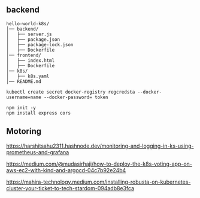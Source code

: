 ## backend

```
hello-world-k8s/
│── backend/
│   ├── server.js
│   ├── package.json
│   ├── package-lock.json
│   ├── Dockerfile
│── frontend/
│   ├── index.html
│   ├── Dockerfile
│── k8s/
│   ├── k8s.yaml
│── README.md

kubectl create secret docker-registry regcredsta --docker-username=name --docker-password= token

npm init -y
npm install express cors
```
## Motoring 

https://harshitsahu2311.hashnode.dev/monitoring-and-logging-in-ks-using-prometheus-and-grafana

https://medium.com/@mudasirhaji/how-to-deploy-the-k8s-voting-app-on-aws-ec2-with-kind-and-argocd-04c7b92e24b4 

https://mahira-technology.medium.com/installing-robusta-on-kubernetes-cluster-your-ticket-to-tech-stardom-094adb8e3fca